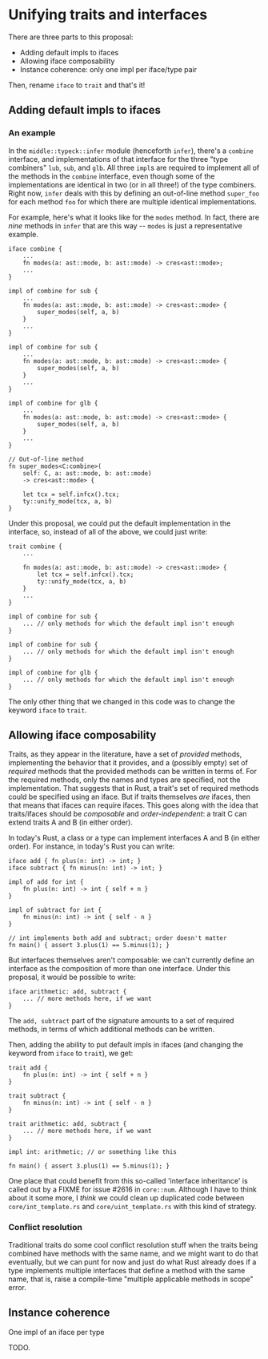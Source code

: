# Unifying traits and interfaces

There are three parts to this proposal:

  * Adding default impls to ifaces
  * Allowing iface composability
  * Instance coherence: only one impl per iface/type pair

Then, rename `iface` to `trait` and that's it!

## Adding default impls to ifaces

### An example

In the `middle::typeck::infer` module (henceforth `infer`), there's a
`combine` interface, and implementations of that interface for the
three "type combiners" `lub`, `sub`, and `glb`.  All three `impl`s are
required to implement all of the methods in the `combine` interface,
even though some of the implementations are identical in two (or in
all three!) of the type combiners.  Right now, `infer` deals with this
by defining an out-of-line method `super_foo` for each method `foo`
for which there are multiple identical implementations.

For example, here's what it looks like for the `modes` method.  In
fact, there are _nine_ methods in `infer` that are this way -- `modes`
is just a representative example.

```
iface combine {
    ...
    fn modes(a: ast::mode, b: ast::mode) -> cres<ast::mode>;
    ...
}

impl of combine for sub {
    ...
    fn modes(a: ast::mode, b: ast::mode) -> cres<ast::mode> {
        super_modes(self, a, b)
    }
    ...
}

impl of combine for sub {
    ...
    fn modes(a: ast::mode, b: ast::mode) -> cres<ast::mode> {
        super_modes(self, a, b)
    }
    ...
}

impl of combine for glb {
    ...
    fn modes(a: ast::mode, b: ast::mode) -> cres<ast::mode> {
        super_modes(self, a, b)
    }
    ...
}

// Out-of-line method
fn super_modes<C:combine>(
    self: C, a: ast::mode, b: ast::mode)
    -> cres<ast::mode> {

    let tcx = self.infcx().tcx;
    ty::unify_mode(tcx, a, b)
}
```

Under this proposal, we could put the default implementation in the
interface, so, instead of all of the above, we could just write:

```
trait combine {
    ...

    fn modes(a: ast::mode, b: ast::mode) -> cres<ast::mode> {
        let tcx = self.infcx().tcx;
    	ty::unify_mode(tcx, a, b)
    }
    ...
}

impl of combine for sub {
    ... // only methods for which the default impl isn't enough
}

impl of combine for sub {
    ... // only methods for which the default impl isn't enough
}

impl of combine for glb {
    ... // only methods for which the default impl isn't enough
}
```

The only other thing that we changed in this code was to change the
keyword `iface` to `trait`.

## Allowing iface composability

Traits, as they appear in the literature, have a set of _provided_
methods, implementing the behavior that it provides, and a (possibly
empty) set of _required_ methods that the provided methods can be
written in terms of.  For the required methods, only the names and
types are specified, not the implementation.  That suggests that in
Rust, a trait's set of required methods could be specified using an
iface.  But if traits themselves _are_ ifaces, then that means that
ifaces can require ifaces.  This goes along with the idea that traits/ifaces
should be _composable_ and _order-independent_: a trait C can extend traits A
and B (in either order).

In today's Rust, a class or a type can implement interfaces A and B
(in either order).  For instance, in today's Rust you can write:

```
iface add { fn plus(n: int) -> int; }
iface subtract { fn minus(n: int) -> int; }

impl of add for int {
    fn plus(n: int) -> int { self + n }
}

impl of subtract for int {
    fn minus(n: int) -> int { self - n }
}

// int implements both add and subtract; order doesn't matter
fn main() { assert 3.plus(1) == 5.minus(1); }

```

But interfaces themselves aren't composable: we can't currently define
an interface as the composition of more than one interface.  Under
this proposal, it would be possible to write:

```
iface arithmetic: add, subtract {
    ... // more methods here, if we want
}
```

The `add, subtract` part of the signature amounts to a set of required
methods, in terms of which additional methods can be written.

Then, adding the ability to put default impls in ifaces (and changing
the keyword from `iface` to `trait`), we get:

```
trait add { 
    fn plus(n: int) -> int { self + n }
}

trait subtract {
    fn minus(n: int) -> int { self - n }
}

trait arithmetic: add, subtract {
    ... // more methods here, if we want
}

impl int: arithmetic; // or something like this

fn main() { assert 3.plus(1) == 5.minus(1); }

```
One place that could benefit from this so-called 'interface inheritance' is called out by a FIXME for issue #2616 in `core::num`.  Although I have to think about it some more, I _think_ we could clean up duplicated code between `core/int_template.rs` and `core/uint_template.rs` with this kind of strategy.

### Conflict resolution

Traditional traits do some cool conflict resolution stuff when the
traits being combined have methods with the same name, and we might
want to do that eventually, but we can punt for now and just do what
Rust already does if a type implements multiple interfaces that define
a method with the same name, that is, raise a compile-time "multiple
applicable methods in scope" error.

## Instance coherence

One impl of an iface per type

TODO.